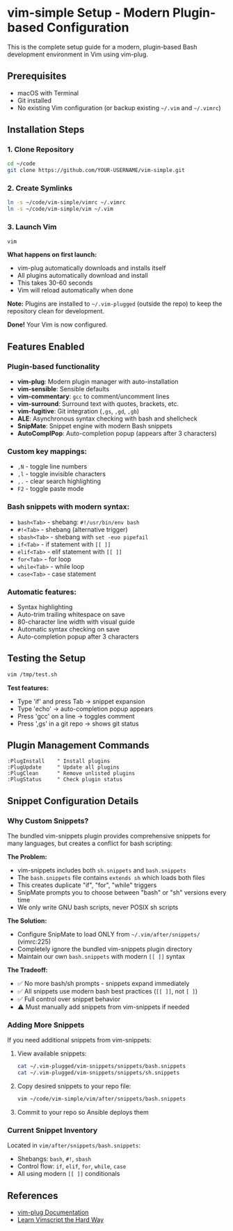 # vim-simple Setup - Modern Plugin-based Configuration

This is the complete setup guide for a modern, plugin-based Bash development environment in Vim using vim-plug.

## Prerequisites
- macOS with Terminal
- Git installed
- No existing Vim configuration (or backup existing `~/.vim` and `~/.vimrc`)

## Installation Steps

### 1. Clone Repository

```bash
cd ~/code
git clone https://github.com/YOUR-USERNAME/vim-simple.git
```

### 2. Create Symlinks

```bash
ln -s ~/code/vim-simple/vimrc ~/.vimrc
ln -s ~/code/vim-simple/vim ~/.vim
```

### 3. Launch Vim

```bash
vim
```

**What happens on first launch:**
- vim-plug automatically downloads and installs itself
- All plugins automatically download and install
- This takes 30-60 seconds
- Vim will reload automatically when done

**Note:** Plugins are installed to `~/.vim-plugged` (outside the repo) to keep the repository clean for development.

**Done!** Your Vim is now configured.

## Features Enabled

### Plugin-based functionality

- **vim-plug**: Modern plugin manager with auto-installation
- **vim-sensible**: Sensible defaults
- **vim-commentary**: `gcc` to comment/uncomment lines
- **vim-surround**: Surround text with quotes, brackets, etc.
- **vim-fugitive**: Git integration (`,gs`, `,gd`, `,gb`)
- **ALE**: Asynchronous syntax checking with bash and shellcheck
- **SnipMate**: Snippet engine with modern Bash snippets
- **AutoComplPop**: Auto-completion popup (appears after 3 characters)

### Custom key mappings:

- `,N` - toggle line numbers
- `,l` - toggle invisible characters  
- `,.` - clear search highlighting
- `F2` - toggle paste mode

### Bash snippets with modern syntax:

- `bash<Tab>` - shebang: `#!/usr/bin/env bash`
- `#!<Tab>` - shebang (alternative trigger)
- `sbash<Tab>` - shebang with `set -euo pipefail`
- `if<Tab>` - if statement with `[[ ]]`
- `elif<Tab>` - elif statement with `[[ ]]`
- `for<Tab>` - for loop
- `while<Tab>` - while loop
- `case<Tab>` - case statement

### Automatic features:

- Syntax highlighting
- Auto-trim trailing whitespace on save
- 80-character line width with visual guide
- Automatic syntax checking on save
- Auto-completion popup after 3 characters

## Testing the Setup

```bash
vim /tmp/test.sh
```

**Test features:**
- Type 'if' and press Tab → snippet expansion
- Type 'echo' → auto-completion popup appears
- Press 'gcc' on a line → toggles comment
- Press ',gs' in a git repo → shows git status

## Plugin Management Commands

```vim
:PlugInstall    " Install plugins
:PlugUpdate     " Update all plugins
:PlugClean      " Remove unlisted plugins
:PlugStatus     " Check plugin status
```

## Snippet Configuration Details

### Why Custom Snippets?

The bundled vim-snippets plugin provides comprehensive snippets for many languages, but creates a conflict for bash scripting:

**The Problem:**
- vim-snippets includes both `sh.snippets` and `bash.snippets`
- The `bash.snippets` file contains `extends sh` which loads both files
- This creates duplicate "if", "for", "while" triggers
- SnipMate prompts you to choose between "bash" or "sh" versions every time
- We only write GNU bash scripts, never POSIX sh scripts

**The Solution:**
- Configure SnipMate to load ONLY from `~/.vim/after/snippets/` (vimrc:225)
- Completely ignore the bundled vim-snippets plugin directory
- Maintain our own `bash.snippets` with modern `[[ ]]` syntax

**The Tradeoff:**
- ✅ No more bash/sh prompts - snippets expand immediately
- ✅ All snippets use modern bash best practices (`[[ ]]`, not `[ ]`)
- ✅ Full control over snippet behavior
- ⚠️ Must manually add snippets from vim-snippets if needed

### Adding More Snippets

If you need additional snippets from vim-snippets:

1. View available snippets:
   ```bash
   cat ~/.vim-plugged/vim-snippets/snippets/bash.snippets
   cat ~/.vim-plugged/vim-snippets/snippets/sh.snippets
   ```

2. Copy desired snippets to your repo file:
   ```bash
   vim ~/code/vim-simple/vim/after/snippets/bash.snippets
   ```

3. Commit to your repo so Ansible deploys them

### Current Snippet Inventory

Located in `vim/after/snippets/bash.snippets`:
- Shebangs: `bash`, `#!`, `sbash`
- Control flow: `if`, `elif`, `for`, `while`, `case`
- All using modern `[[ ]]` conditionals

## References

- [vim-plug Documentation](https://github.com/junegunn/vim-plug)
- [Learn Vimscript the Hard Way](https://learnvimscriptthehardway.stevelosh.com/)
